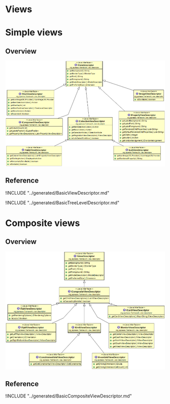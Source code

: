 # Views

<!-- toc -->

# Simple views

## Overview

![View descriptors diagram](../uml/view-descriptors.PNG)

## Reference

!INCLUDE "../generated/BasicViewDescriptor.md"

!INCLUDE "../generated/BasicTreeLevelDescriptor.md"

# Composite views

## Overview

![View descriptors diagram](../uml/view-descriptors-composite.PNG)

## Reference

!INCLUDE "../generated/BasicCompositeViewDescriptor.md"
